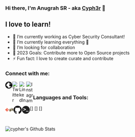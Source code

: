 ### Hi there, I'm Anugrah SR - aka [Cyph3r][website] 👋

## I love to learn!
- 🔭 I’m currently working as Cyber Security Consultant!
- 🌱 I’m currently learning everything 🤣
- 👯 I’m looking for collaboration
- 🥅 2023 Goals: Contribute more to Open Source projects
- ⚡ Fun fact: I love to create curate and contribute

### Connect with me:

[<img align="left" alt="website" width="22px" src="https://raw.githubusercontent.com/iconic/open-iconic/master/svg/globe.svg" />][website]
[<img align="left" alt=" Twitter" width="22px" src="https://cdn.jsdelivr.net/npm/simple-icons@v3/icons/twitter.svg" />][twitter]
[<img align="left" alt="LinkedIn" width="22px" src="https://cdn.jsdelivr.net/npm/simple-icons@v3/icons/linkedin.svg" />][linkedin]
[<img align="left" alt="Instagram" width="22px" src="https://cdn.jsdelivr.net/npm/simple-icons@v3/icons/instagram.svg" />][instagram]

<br />

### Languages and Tools:

[<img align="left" alt="Git" width="26px" src="https://raw.githubusercontent.com/github/explore/80688e429a7d4ef2fca1e82350fe8e3517d3494d/topics/git/git.png" />]
[<img align="left" alt="GitHub" width="26px" src="https://raw.githubusercontent.com/github/explore/78df643247d429f6cc873026c0622819ad797942/topics/github/github.png" />]
[<img align="left" alt="HTML5" width="26px" src="https://raw.githubusercontent.com/github/explore/80688e429a7d4ef2fca1e82350fe8e3517d3494d/topics/terminal/terminal.png" />]

<br />
<br />


<img align="left" alt="cypher's Github Stats" src="https://github-readme-stats.vercel.app/api?username=anugrahsr&show_icons=true&hide_border=true" />

[website]: https://anugrahsr.netlify.app/
[twitter]: https://twitter.com/cyph3r_asr
[instagram]: https://www.instagram.com/anugrahsr/
[linkedin]: https://www.linkedin.com/in/anugrah-sr
[bc]: https://bugcrowd.com/CyPH3R
